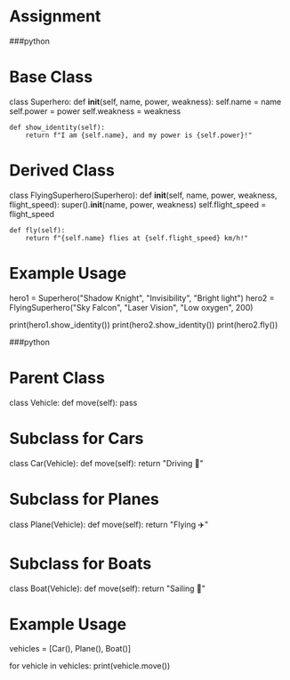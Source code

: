 # Assignment

###python

# Base Class
class Superhero:
    def __init__(self, name, power, weakness):
        self.name = name
        self.power = power
        self.weakness = weakness

    def show_identity(self):
        return f"I am {self.name}, and my power is {self.power}!"

# Derived Class
class FlyingSuperhero(Superhero):
    def __init__(self, name, power, weakness, flight_speed):
        super().__init__(name, power, weakness)
        self.flight_speed = flight_speed

    def fly(self):
        return f"{self.name} flies at {self.flight_speed} km/h!"

# Example Usage
hero1 = Superhero("Shadow Knight", "Invisibility", "Bright light")
hero2 = FlyingSuperhero("Sky Falcon", "Laser Vision", "Low oxygen", 200)

print(hero1.show_identity())
print(hero2.show_identity())
print(hero2.fly())

###python

# Parent Class
class Vehicle:
    def move(self):
        pass

# Subclass for Cars
class Car(Vehicle):
    def move(self):
        return "Driving 🚗"

# Subclass for Planes
class Plane(Vehicle):
    def move(self):
        return "Flying ✈️"

# Subclass for Boats
class Boat(Vehicle):
    def move(self):
        return "Sailing 🚤"

# Example Usage
vehicles = [Car(), Plane(), Boat()]

for vehicle in vehicles:
    print(vehicle.move())